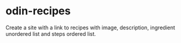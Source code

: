 # odin-recipes
Create a site with a link to recipes with image, description, ingredient unordered list and steps ordered list.
